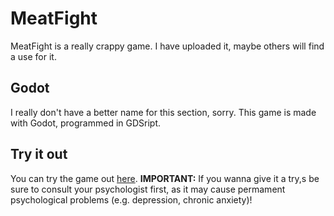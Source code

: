 # MeatFight
MeatFight is a really crappy game.
I have uploaded it, maybe others will find a use for it.

## Godot
I really don't have a better name for this section, sorry. This game is made with Godot,
programmed in GDSript.

## Try it out
You can try the game out [here](https://bit.ly/MeatFightGame).
__IMPORTANT:__
 If you wanna give it a try,s be sure to consult your psychologist first, as it may cause permament psychological problems (e.g. depression, chronic anxiety)!